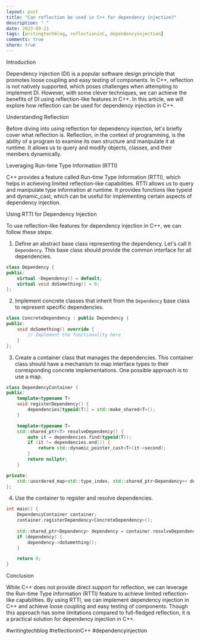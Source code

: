 ```yaml
---
layout: post
title: "Can reflection be used in C++ for dependency injection?"
description: " "
date: 2023-09-21
tags: [writingtechblog, reflectioninC, dependencyinjection]
comments: true
share: true
---
```


Introduction

Dependency injection (DI) is a popular software design principle that promotes loose coupling and easy testing of components. In C++, reflection is not natively supported, which poses challenges when attempting to implement DI. However, with some clever techniques, we can achieve the benefits of DI using reflection-like features in C++. In this article, we will explore how reflection can be used for dependency injection in C++.

Understanding Reflection

Before diving into using reflection for dependency injection, let's briefly cover what reflection is. Reflection, in the context of programming, is the ability of a program to examine its own structure and manipulate it at runtime. It allows us to query and modify objects, classes, and their members dynamically.

Leveraging Run-time Type Information (RTTI)

C++ provides a feature called Run-time Type Information (RTTI), which helps in achieving limited reflection-like capabilities. RTTI allows us to query and manipulate type information at runtime. It provides functions like typeid and dynamic_cast, which can be useful for implementing certain aspects of dependency injection.

Using RTTI for Dependency Injection

To use reflection-like features for dependency injection in C++, we can follow these steps:

1. Define an abstract base class representing the dependency. Let's call it `Dependency`. This base class should provide the common interface for all dependencies.

```cpp
class Dependency {
public:
    virtual ~Dependency() = default;
    virtual void doSomething() = 0;
};
```

2. Implement concrete classes that inherit from the `Dependency` base class to represent specific dependencies.

```cpp
class ConcreteDependency : public Dependency {
public:
    void doSomething() override {
        // Implement the functionality here
    }
};
```

3. Create a container class that manages the dependencies. This container class should have a mechanism to map interface types to their corresponding concrete implementations. One possible approach is to use a map.

```cpp
class DependencyContainer {
public:
    template<typename T>
    void registerDependency() {
        dependencies[typeid(T)] = std::make_shared<T>();
    }

    template<typename T>
    std::shared_ptr<T> resolveDependency() {
        auto it = dependencies.find(typeid(T));
        if (it != dependencies.end()) {
            return std::dynamic_pointer_cast<T>(it->second);
        }
        return nullptr;
    }

private:
    std::unordered_map<std::type_index, std::shared_ptr<Dependency>> dependencies;
};
```

4. Use the container to register and resolve dependencies.

```cpp
int main() {
    DependencyContainer container;
    container.registerDependency<ConcreteDependency>();
    
    std::shared_ptr<Dependency> dependency = container.resolveDependency<Dependency>();
    if (dependency) {
        dependency->doSomething();
    }

    return 0;
}
```

Conclusion

While C++ does not provide direct support for reflection, we can leverage the Run-time Type Information (RTTI) feature to achieve limited reflection-like capabilities. By using RTTI, we can implement dependency injection in C++ and achieve loose coupling and easy testing of components. Though this approach has some limitations compared to full-fledged reflection, it is a practical solution for dependency injection in C++.

#writingtechblog #reflectioninC++ #dependencyinjection